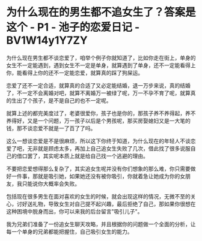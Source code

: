 # 为什么现在的男生都不追女生了？答案是这个 - P1 - 池子的恋爱日记 - BV1W14y1Y7ZY

为什么现在男生都不谈恋爱了，咱举个例子你就知道了，比如你走在街上，单身的女生不一定能遇到，遇到女生不一定是单身，就算遇到了单身，还不一定能看得上你，能看得上你的还不一定能恋爱，就算真的踩了狗屎运。

恋爱了还不一定合适，就算真的合适了又必定能结婚，退一万步来说，真的结婚了，不一定不会离婚对吧，就算不离婚万一被绿了呢，万一不孕不育了呢，就算真的生出了个孩子，是不是自己的也不一定呢。

就算上述的都完美度过了，老婆很爱你，孩子也是你的，那孩子养不养得起，养不养得好，又是一个问题，万一孩子以后是个男孩呢，那买房娶媳妇又是一大笔的钱，那不谈恋爱不就是一了百了了吗。

这么一想谈恋爱是不是很麻烦，所以这下你终于知道，为什么现在的年轻人不谈恋爱了吧，无非就是顾虑太多，再加上自己追女生失败了几次，借此找了很多说服自己的借口罢了，其实呢本质上就是给自己找一个逃避的理由。

不要把恋爱想得那么复杂了，其实追女生呢并没有你们想象的那么难，你只需要做好一件事，那就是吸引她，如果她还没有被你吸引，你就着急让她成为你的女朋友，我只能说你大概率会失败。

包括现在很多男生在面对喜欢的女生的时候，就会出现这样的情况，无微不至的关心，讨好送礼物，导致女生对自己提不起兴趣，最后拒绝了自己，那如果你很想在这种困境中脱身而出，你可以来我的后台留言"吸引儿子"。

我为兄弟们准备了一份追女生聊天攻略，并且根据你的问题做一个全面的分析，让每一个单身的兄弟都能把握住，自己吸引女生的能力。